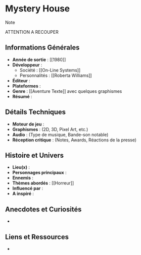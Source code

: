 # Mystery House

> [!NOTE]
> ATTENTION A RECOUPER

## Informations Générales

- **Année de sortie** : [[1980]]
- **Développeur** : 
	- Société : [[On-Line Systems]]
	- Personnalités : [[Roberta Williams]]
- **Éditeur** : 
- **Plateformes** : 
- **Genre** : [[Aventure Texte]] avec quelques graphismes
- **Résumé** : 

## Détails Techniques
- **Moteur de jeu** : 
- **Graphismes** : (2D, 3D, Pixel Art, etc.)
- **Audio** : (Type de musique, Bande-son notable)
- **Réception critique** : (Notes, Awards, Réactions de la presse)

## Histoire et Univers
- **Lieu(x)** : 
- **Personnages principaux** : 
- **Ennemis** :
- **Thèmes abordés** : [[Horreur]]
- **Influencé par** :
- **A inspiré** : 
## Anecdotes et Curiosités
- 
## Liens et Ressources
- 